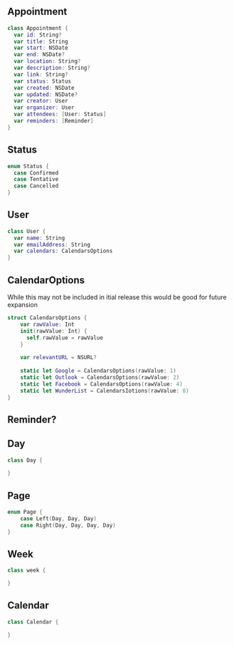 ## Appointment
```swift
class Appointment {
  var id: String?
  var title: String
  var start: NSDate
  var end: NSDate?
  var location: String?
  var description: String?
  var link: String?
  var status: Status
  var created: NSDate
  var updated: NSDate?
  var creator: User
  var organizer: User
  var attendees: [User: Status]
  var reminders: [Reminder]
}
```
## Status
```swift
enum Status {
  case Confirmed
  case Tentative
  case Cancelled
}
```

## User
``` swift
class User {
  var name: String
  var emailAddress: String
  var calendars: CalendarsOptions
}
```
## CalendarOptions
While this may not be included in itial release
this would be good for future expansion
```swift
struct CalendarsOptions {
    var rawValue: Int
    init(rawValue: Int) {
      self.rawValue = rawValue
    }
    
    var relevantURL = NSURL?
    
    static let Google = CalendarsOptions(rawValue: 1)
    static let Outlook = CalendarsOptions(rawValue: 2)
    static let Facebook = CalendarsOptions(rawValue: 4)
    static let WunderList = CalendarsIotions(rawValue: 8)
}
```
## Reminder?

## Day
```swift
class Day {
    
}
```

## Page
```swift
enum Page {
    case Left(Day, Day, Day)
    case Right(Day, Day, Day, Day)
}
```

## Week
```swift
class week {

}
```
## Calendar
```swift 
class Calendar {

}
```
